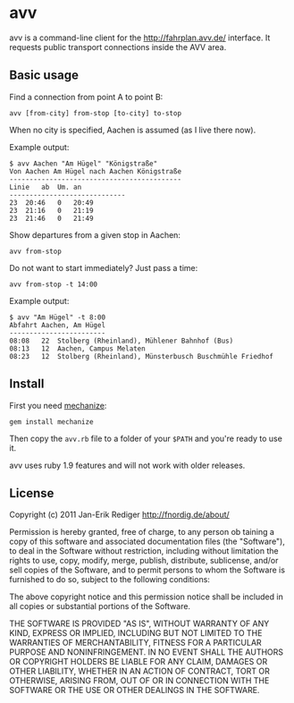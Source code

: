 # avv

avv is a command-line client for the http://fahrplan.avv.de/ interface. It requests public transport connections inside the AVV area.

## Basic usage

Find a connection from point A to point B:

    avv [from-city] from-stop [to-city] to-stop

When no city is specified, Aachen is assumed (as I live there now).

Example output:

    $ avv Aachen "Am Hügel" "Königstraße"
    Von Aachen Am Hügel nach Aachen Königstraße
    -------------------------------------------
    Linie	ab	Um.	an
    -----------------------------
    23	20:46	0	20:49
    23	21:16	0	21:19
    23	21:46	0	21:49

Show departures from a given stop in Aachen:

    avv from-stop

Do not want to start immediately? Just pass a time:

    avv from-stop -t 14:00

Example output:

    $ avv "Am Hügel" -t 8:00
    Abfahrt Aachen, Am Hügel
    ------------------------
    08:08	22	Stolberg (Rheinland), Mühlener Bahnhof (Bus)
    08:13	12	Aachen, Campus Melaten
    08:23	12	Stolberg (Rheinland), Münsterbusch Buschmühle Friedhof

## Install

First you need [mechanize](http://mechanize.rubyforge.org/):

    gem install mechanize

Then copy the `avv.rb` file to a folder of your `$PATH` and you're ready to use it.

avv uses ruby 1.9 features and will not work with older releases.

## License

Copyright (c) 2011 Jan-Erik Rediger <http://fnordig.de/about/>

Permission  is  hereby granted, free of charge, to any person
ob taining a copy of  this  software  and  associated  documentation
files  (the "Software"), to deal in the Software without restriction,
including without limitation the rights to use, copy, modify,
merge, publish, distribute, sublicense, and/or sell copies of the
Software, and to permit persons to whom the Software is furnished
to do so, subject to the following conditions:

The  above  copyright  notice and this permission notice shall be
included in all copies or substantial portions of the Software.

THE SOFTWARE IS PROVIDED "AS IS", WITHOUT WARRANTY OF  ANY  KIND,
EXPRESS  OR  IMPLIED, INCLUDING BUT NOT LIMITED TO THE WARRANTIES
OF MERCHANTABILITY, FITNESS FOR A PARTICULAR PURPOSE AND NONINFRINGEMENT.
IN NO EVENT SHALL THE AUTHORS OR COPYRIGHT HOLDERS BE LIABLE FOR
ANY CLAIM, DAMAGES OR OTHER LIABILITY, WHETHER  IN  AN ACTION OF
CONTRACT, TORT OR OTHERWISE, ARISING FROM, OUT OF OR IN CONNECTION
WITH THE SOFTWARE OR THE USE OR OTHER DEALINGS IN  THE SOFTWARE.
